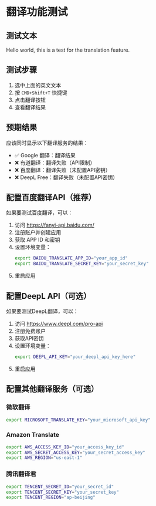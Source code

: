 # 翻译功能测试

## 测试文本

Hello world, this is a test for the translation feature.

## 测试步骤

1. 选中上面的英文文本
2. 按 `CMD+Shift+T` 快捷键
3. 点击翻译按钮
4. 查看翻译结果

## 预期结果

应该同时显示以下翻译服务的结果：
- ✅ Google 翻译：翻译结果
- ❌ 有道翻译：翻译失败（API限制）
- ❌ 百度翻译：翻译失败（未配置API密钥）
- ❌ DeepL Free：翻译失败（未配置API密钥）

## 配置百度翻译API（推荐）

如果要测试百度翻译，可以：

1. 访问 https://fanyi-api.baidu.com/
2. 注册账户并创建应用
3. 获取 APP ID 和密钥
4. 设置环境变量：
   ```bash
   export BAIDU_TRANSLATE_APP_ID="your_app_id"
   export BAIDU_TRANSLATE_SECRET_KEY="your_secret_key"
   ```
5. 重启应用

## 配置DeepL API（可选）

如果要测试DeepL翻译，可以：

1. 访问 https://www.deepl.com/pro-api
2. 注册免费账户
3. 获取API密钥
4. 设置环境变量：
   ```bash
   export DEEPL_API_KEY="your_deepl_api_key_here"
   ```
5. 重启应用

## 配置其他翻译服务（可选）

### 微软翻译
```bash
export MICROSOFT_TRANSLATE_KEY="your_microsoft_api_key"
```

### Amazon Translate
```bash
export AWS_ACCESS_KEY_ID="your_access_key_id"
export AWS_SECRET_ACCESS_KEY="your_secret_access_key"
export AWS_REGION="us-east-1"
```

### 腾讯翻译君
```bash
export TENCENT_SECRET_ID="your_secret_id"
export TENCENT_SECRET_KEY="your_secret_key"
export TENCENT_REGION="ap-beijing"
```